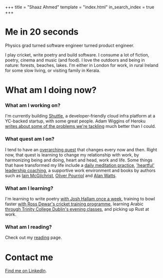 +++
title = "Shaaz Ahmed"
template = "index.html"
in_search_index = true
+++

# Me in 20 seconds

Physics grad turned software engineer turned product engineer. 

I play cricket, write poetry and build software. I consume a lot of fiction, poetry, cinema and music (and food). I love the outdoors and being in nature: forests, beaches, lakes. I'm either in London for work, in rural Ireland for some slow living, or visiting family in Kerala.


# What am I doing now?

### What am I working on? 
I'm currently building [Shuttle](https://www.shuttle.rs/), a developer-friendly cloud infra platform at a YC-backed startup, with some great people. Adam Wiggins of Heroku [writes about some of the problems we're tackling](https://adamwiggins.com/making-computers-better/create) much better than I could.

### What quest am I on?
I tend to have an [overarching quest](https://randsinrepose.com/archives/you-are-going-on-a-quest/) that changes every now and then. Right now, that quest is learning to change my relationship with work, by harmonizing being and doing, heart and head, work and life. Some things that have transformed my life include a [daily meditation practice](https://www.wakingup.com/), ['heartful' leadership coaching](https://arnaudsaintpaul.com/), a supportive work environment and books by authors such as [Iain McGilchrist](https://www.amazon.co.uk/Master-His-Emissary-Divided-Western/dp/0300188374), [Oliver Pourriol](https://www.goodreads.com/book/show/51007722-the-french-art-of-not-trying-too-hard) and [Alan Watts](https://www.amazon.co.uk/Book-Taboo-Against-Knowing-Who/dp/028563853X).

### What am I learning?

I'm learning to write poetry [with Josh Hallam once a week](https://ko-fi.com/wordspace), training to bowl faster [with Ross Dewar's cricket training programme](https://cricketstrength.com/), learning Arabic [through Trinity College Dublin's evening classes](https://www.tcd.ie/nmes/courses/evening-course/arabic/#:~:text=Course%20Fee,will%20be%20organised%20for%20you), and picking up Rust at work.

### What am I reading?

Check out my [reading](reading) page.


# Contact me

[Find me on LinkedIn](https://www.linkedin.com/in/shaaza).